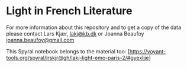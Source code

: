 # Light in French Literature

﻿For more information about this repository and to get a copy of the data please contact Lars Kjær, lakj@kb.dk or Joanna Beaufoy joanna.beaufoy@gmail.com

This Spyral notebook belongs to the material too: [https://voyant-tools.org/spyral/lrskjr@gh/lakj-light-emo-paris-2/#gyexljje] 
